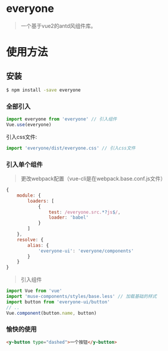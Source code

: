 # everyone

> 一个基于vue2的antd风组件库。

# 使用方法

## 安装

```bash
$ npm install -save everyone
```

### 全部引入

```js
import everyone from 'everyone' // 引入组件
Vue.use(everyone)
```

引入css文件:

```js
import 'everyone/dist/everyone.css' // 引入css文件
```
### 引入单个组件

> 更改webpack配置（vue-cli是在webpack.base.conf.js文件）

```js
{
    module: {
        loaders: [
            {
                test: /everyone.src.*?js$/,
                loader: 'babel'
            }
        ]
    },
    resolve: {
        alias: {
            'everyone-ui': 'everyone/components'
        }
    }
}
```

> 引入组件

```js
import Vue from 'vue'
import 'muse-components/styles/base.less' // 加载基础的样式
import button from 'everyone-ui/button'
// ..
Vue.component(button.name, button)
```

### 愉快的使用

```html
<y-button type="dashed">一个按钮</y-button>
```